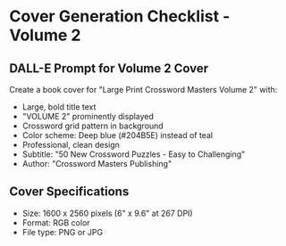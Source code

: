 # Cover Generation Checklist - Volume 2

## DALL-E Prompt for Volume 2 Cover

Create a book cover for "Large Print Crossword Masters Volume 2" with:
- Large, bold title text
- "VOLUME 2" prominently displayed
- Crossword grid pattern in background
- Color scheme: Deep blue (#204B5E) instead of teal
- Professional, clean design
- Subtitle: "50 New Crossword Puzzles - Easy to Challenging"
- Author: "Crossword Masters Publishing"

## Cover Specifications
- Size: 1600 x 2560 pixels (6" x 9.6" at 267 DPI)
- Format: RGB color
- File type: PNG or JPG
